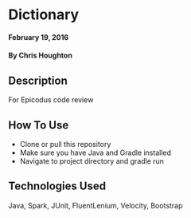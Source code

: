 # Dictionary

#### February 19, 2016

#### By Chris Houghton

## Description

For Epicodus code review 

## How To Use

* Clone or pull this repository
* Make sure you have Java and Gradle installed   
* Navigate to project directory and gradle run




## Technologies Used

Java, Spark, JUnit, FluentLenium, Velocity, Bootstrap
